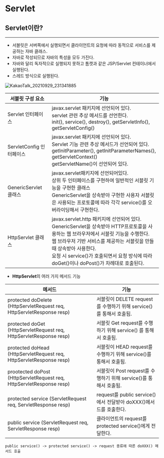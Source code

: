 # Servlet

## Servlet이란?

---

* 서블릿은 서버쪽에서 실행되면서 클라이언트의 요청에 따라 동적으로 서비스를 제공하는 자바 클래스.
* 자바로 작성되므로 자바의 특성을 모두 가진다.
* 자바와 달리 독자적으로 실행되지 못하고 톰캣과 같은 JSP/Servlet 컨테이너에서 실행된다.
* 스레드 방식으로 실행된다.

![KakaoTalk_20210929_231341885](C:/Users/JH/Desktop/KakaoTalk_20210929_231341885.jpg)

| 서블릿 구성 요소         | 기능                                                         |
| ------------------------ | ------------------------------------------------------------ |
| Servlet  인터페이스      | javax.servlet 패키지에 선언되어 있다.<br />servlet 관련 추상 메서드를 선언한다.<br />init(), service(), destroy(), getServletInfo(), getServletConfig() |
| ServletConfig 인터페이스 | javax.servlet 패키지에 선언되어 있다.<br />Servlet 기능 관련 추상 메서드가 선언되어 있다.<br />getInitParameter(), getInitParameterNames(), getServletContext()<br />getServletName()이 선언되어 있다. |
| GenericServlet 클래스    | javax.servlet패키지에 선언되어있다.<br />상위 두 인터페이스를 구현하여 일반적인 서블릿 기능을 구현한 클래스<br />GenericServlet을 상속받아 구현한 사용자 서블릿은 사용되는 프로토콜에 따라 각각 service()를 오버라이딩해서 구현한다. |
| HttpServlet 클래스       | javax.servlet.http 패키지에 선언되어 있다.<br />GenericServlet을 상속받아 HTTP프로토콜을 사용하는 웹 브라우저에서 서블릿 기능을 수행한다.<br />웹 브라우저 기반 서비스를 제공하는 서블릿을 만들 때 상속받아 사용한다.<br />요청 시 service()가 호출되면서 요청 방식에 따라 doGet()이나 doPost()가 차례대로 호출된다. |

* **HttpServlet**의 여러 가지 메서드 기능

| 메서드                                                       | 기능                                                         |
| ------------------------------------------------------------ | ------------------------------------------------------------ |
| protected doDelete (HttpServletRequest req, HttpServletResponse resp) | 서블릿이 DELETE request를 수행하기 위해 service()를 통해서 호출됨. |
| protected doGet (HttpServletRequest req, HttpServletResponse resp) | 서블릿 Get request를 수행하기 위해 service() 를 통해서 호출됨. |
| protected doHead (HttpServletRequest req, HttpServletResponse resp) | 서블릿이 HEAD request를 수행하기 위해 service()를 통해서 호출됨. |
| prootected doPost (HttpServletRequest req, HttpServletResponse resp) | 서블릿이 Post request를 수행하기 위해  service()를 통해서 호출됨. |
| protected service (ServletRequest req, ServletResponse resp) | request를 public service()에서 전달받아 doXXX()메서드를 호출한다. |
| public service (ServletRequest req, ServletResponse resp)    | 클라이언트의 request를 protected service()에게 전달한다.     |

`public service() -> protected service() -> request 종류에 따른 doXXX() 메서드 호출`